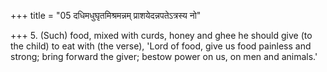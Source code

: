 +++
title = "05 दधिमधुघृतमिश्रमन्नम् प्राशयेदन्नपतेऽत्रस्य नो"

+++
5. (Such) food, mixed with curds, honey and ghee he should give (to the child) to eat with (the verse), 'Lord of food, give us food painless and strong; bring forward the giver; bestow power on us, on men and animals.'
